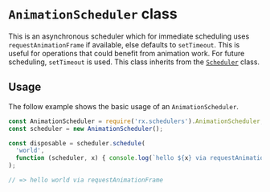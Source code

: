 # `AnimationScheduler` class

This is an asynchronous scheduler which for immediate scheduling uses `requestAnimationFrame` if available, else defaults to `setTimeout`.  This is useful for operations that could benefit from animation work.  For future scheduling, `setTimeout` is used.  This class inherits from the [`Scheduler`](scheduler.md) class.

## Usage ##

The follow example shows the basic usage of an `AnimationScheduler`.

```js
const AnimationScheduler = require('rx.schedulers').AnimationScheduler;
const scheduler = new AnimationScheduler();

const disposable = scheduler.schedule(
  'world',
  function (scheduler, x) { console.log(`hello ${x} via requestAnimationFrame`); }
);

// => hello world via requestAnimationFrame
```
